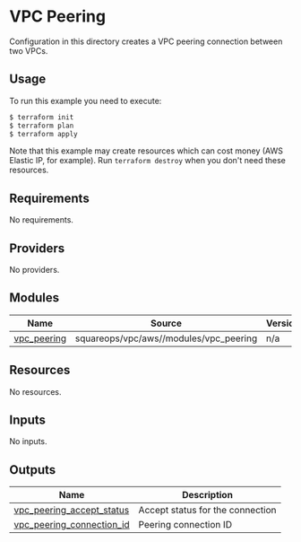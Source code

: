 # VPC Peering

Configuration in this directory creates a VPC peering connection between two VPCs.

## Usage

To run this example you need to execute:

```bash
$ terraform init
$ terraform plan
$ terraform apply
```

Note that this example may create resources which can cost money (AWS Elastic IP, for example). Run `terraform destroy` when you don't need these resources.


<!-- BEGINNING OF PRE-COMMIT-TERRAFORM DOCS HOOK -->
## Requirements

No requirements.

## Providers

No providers.

## Modules

| Name | Source | Version |
|------|--------|---------|
| <a name="module_vpc_peering"></a> [vpc\_peering](#module\_vpc\_peering) | squareops/vpc/aws//modules/vpc_peering | n/a |

## Resources

No resources.

## Inputs

No inputs.

## Outputs

| Name | Description |
|------|-------------|
| <a name="output_vpc_peering_accept_status"></a> [vpc\_peering\_accept\_status](#output\_vpc\_peering\_accept\_status) | Accept status for the connection |
| <a name="output_vpc_peering_connection_id"></a> [vpc\_peering\_connection\_id](#output\_vpc\_peering\_connection\_id) | Peering connection ID |
<!-- END OF PRE-COMMIT-TERRAFORM DOCS HOOK -->
